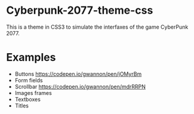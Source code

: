# Cyberpunk-2077-theme-css

This is a theme in CSS3 to simulate the interfaxes of the game CyberPunk 2077.

# Examples
* Buttons https://codepen.io/gwannon/pen/jOMyrBm
* Form fields
* Scrollbar https://codepen.io/gwannon/pen/mdrRRPN
* Images frames
* Textboxes
* Titles
